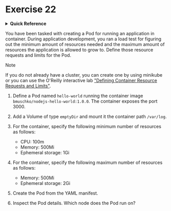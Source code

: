 # Exercise 22

<details>
<summary><b>Quick Reference</b></summary>
<p>

* Namespace: `default`<br>
* Documentation: [Resource Management for Pods and Containers](https://kubernetes.io/docs/concepts/configuration/manage-resources-containers/), [Volumes](https://kubernetes.io/docs/concepts/storage/volumes/)

</p>
</details>

You have been tasked with creating a Pod for running an application in container. During application development, you ran a load test for figuring out the minimum amount of resources needed and the maximum amount of resources the application is allowed to grow to. Define those resource requests and limits for the Pod.

> [!NOTE]
> If you do not already have a cluster, you can create one by using minikube or you can use the O'Reilly interactive lab ["Defining Container Resource Requests and Limits"](https://learning.oreilly.com/scenarios/defining-container-resource/9781098164188/).

1. Define a Pod named `hello-world` running the container image `bmuschko/nodejs-hello-world:1.0.0`. The container exposes the port 3000.
2. Add a Volume of type `emptyDir` and mount it the container path `/var/log`.
3. For the container, specify the following minimum number of resources as follows:

    - CPU: 100m
    - Memory: 500Mi
    - Ephemeral storage: 1Gi

4. For the container, specify the following maximum number of resources as follows:

    - Memory: 500Mi
    - Ephemeral storage: 2Gi

5. Create the Pod from the YAML manifest.
6. Inspect the Pod details. Which node does the Pod run on?

